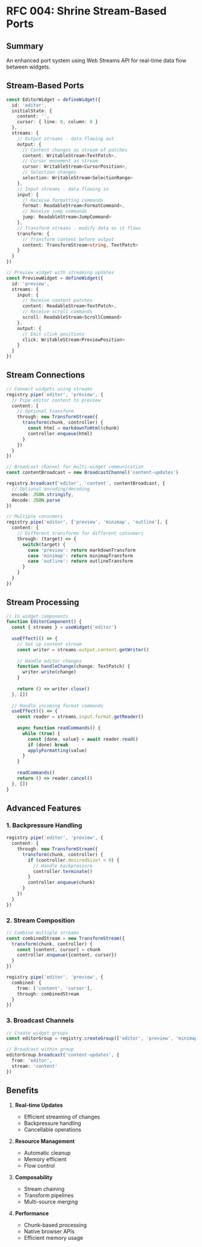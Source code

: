 # RFC 004: Shrine Stream-Based Ports

## Summary
An enhanced port system using Web Streams API for real-time data flow between widgets.

## Stream-Based Ports

```typescript
const EditorWidget = defineWidget({
  id: 'editor',
  initialState: {
    content: '',
    cursor: { line: 0, column: 0 }
  },
  streams: {
    // Output streams - data flowing out
    output: {
      // Content changes as stream of patches
      content: WritableStream<TextPatch>,
      // Cursor movement as stream
      cursor: WritableStream<CursorPosition>,
      // Selection changes
      selection: WritableStream<SelectionRange>
    },
    // Input streams - data flowing in
    input: {
      // Receive formatting commands
      format: ReadableStream<FormatCommand>,
      // Receive jump commands
      jump: ReadableStream<JumpCommand>
    },
    // Transform streams - modify data as it flows
    transform: {
      // Transform content before output
      content: TransformStream<string, TextPatch>
    }
  }
})

// Preview widget with streaming updates
const PreviewWidget = defineWidget({
  id: 'preview',
  streams: {
    input: {
      // Receive content patches
      content: ReadableStream<TextPatch>,
      // Receive scroll commands
      scroll: ReadableStream<ScrollCommand>
    },
    output: {
      // Emit click positions
      click: WritableStream<PreviewPosition>
    }
  }
})
```

## Stream Connections

```typescript
// Connect widgets using streams
registry.pipe('editor', 'preview', {
  // Pipe editor content to preview
  content: {
    // Optional transform
    through: new TransformStream({
      transform(chunk, controller) {
        const html = markdownToHtml(chunk)
        controller.enqueue(html)
      }
    })
  }
})

// Broadcast channel for multi-widget communication
const contentBroadcast = new BroadcastChannel('content-updates')

registry.broadcast('editor', 'content', contentBroadcast, {
  // Optional encoding/decoding
  encode: JSON.stringify,
  decode: JSON.parse
})

// Multiple consumers
registry.pipe('editor', ['preview', 'minimap', 'outline'], {
  content: {
    // Different transforms for different consumers
    through: (target) => {
      switch(target) {
        case 'preview': return markdownTransform
        case 'minimap': return minimapTransform
        case 'outline': return outlineTransform
      }
    }
  }
})
```

## Stream Processing

```typescript
// In widget components
function EditorComponent() {
  const { streams } = useWidget('editor')
  
  useEffect(() => {
    // Set up content stream
    const writer = streams.output.content.getWriter()
    
    // Handle editor changes
    function handleChange(change: TextPatch) {
      writer.write(change)
    }
    
    return () => writer.close()
  }, [])
  
  // Handle incoming format commands
  useEffect(() => {
    const reader = streams.input.format.getReader()
    
    async function readCommands() {
      while (true) {
        const {done, value} = await reader.read()
        if (done) break
        applyFormatting(value)
      }
    }
    
    readCommands()
    return () => reader.cancel()
  }, [])
}
```

## Advanced Features

### 1. Backpressure Handling
```typescript
registry.pipe('editor', 'preview', {
  content: {
    through: new TransformStream({
      transform(chunk, controller) {
        if (controller.desiredSize! < 0) {
          // Handle backpressure
          controller.terminate()
        }
        controller.enqueue(chunk)
      }
    })
  }
})
```

### 2. Stream Composition
```typescript
// Combine multiple streams
const combinedStream = new TransformStream({
  transform(chunk, controller) {
    const [content, cursor] = chunk
    controller.enqueue({content, cursor})
  }
})

registry.pipe('editor', 'preview', {
  combined: {
    from: ['content', 'cursor'],
    through: combinedStream
  }
})
```

### 3. Broadcast Channels
```typescript
// Create widget groups
const editorGroup = registry.createGroup(['editor', 'preview', 'minimap'])

// Broadcast within group
editorGroup.broadcast('content-updates', {
  from: 'editor',
  stream: 'content'
})
```

## Benefits

1. **Real-time Updates**
   - Efficient streaming of changes
   - Backpressure handling
   - Cancellable operations

2. **Resource Management**
   - Automatic cleanup
   - Memory efficient
   - Flow control

3. **Composability**
   - Stream chaining
   - Transform pipelines
   - Multi-source merging

4. **Performance**
   - Chunk-based processing
   - Native browser APIs
   - Efficient memory usage 